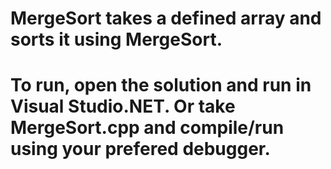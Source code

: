 # MergeSort takes a defined array and sorts it using MergeSort.
# To run, open the solution and run in Visual Studio.NET. Or take MergeSort.cpp and compile/run using your prefered debugger.
